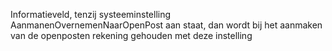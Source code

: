 Informatieveld, tenzij systeeminstelling AanmanenOvernemenNaarOpenPost aan staat, dan wordt bij het aanmaken van de openposten rekening gehouden met deze instelling